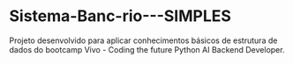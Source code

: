 # Sistema-Banc-rio---SIMPLES
Projeto desenvolvido para aplicar conhecimentos básicos de estrutura de dados do bootcamp Vivo - Coding the future Python AI Backend Developer.
